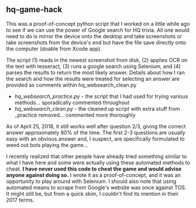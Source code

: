## hq-game-hack
This was a proof-of-concept python script that I worked on a little while ago to see if we can use the power of Google search for HQ trivia. All one would need to do is mirror the device onto the desktop and take screenshots or take screenshots from the device's end but have the file save directly onto the computer (doable from Xcode app).

The script (1) reads in the newest screenshot from disk, (2) applies OCR on the text with tesseract, (3) runs a google search using Selenium, and (4) parses the results to return the most likely answer. Details about how I ran the search and how the results were treated for selecting an answer are provided as comments within hq\_websearch\_clean.py

* _hq\_websearch\_practice.py_ - the script that I had used for trying various methods... sporadically commented throughout
* _hq\_websearch\_clean.py_ - the cleaned up script with extra stuff from \_practice removed... commented more thoroughly

As of April 25, 2018, it still works well after question 2/3, giving the correct answer approximately 80% of the time. The first 2-3 questions are usually easy with an obvious answer and, I suspect, are specifically formulated to weed out bots playing the game... 

I recently realized that other people have already tried something similar to what I have here and some were actually using these automated methods to cheat. **I have never used this code to cheat the game and would advise anyone against doing so.** I wrote it as a proof-of-concept, and it was an opportunity to play around with Selenium. I should also note that using automated means to scrape from Google's website was once against TOS. It might still be, but from a quick skim, I couldn't find its mention in their 2017 terms.